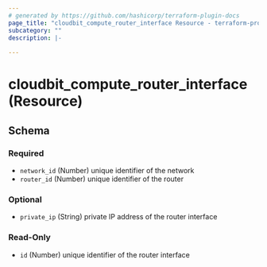 ```yaml
---
# generated by https://github.com/hashicorp/terraform-plugin-docs
page_title: "cloudbit_compute_router_interface Resource - terraform-provider-cloudbit"
subcategory: ""
description: |-
  
---
```


# cloudbit_compute_router_interface (Resource)





<!-- schema generated by tfplugindocs -->
## Schema

### Required

- `network_id` (Number) unique identifier of the network
- `router_id` (Number) unique identifier of the router

### Optional

- `private_ip` (String) private IP address of the router interface

### Read-Only

- `id` (Number) unique identifier of the router interface


